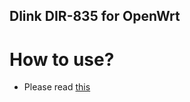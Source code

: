 Dlink DIR-835 for OpenWrt
-------------------------


# How to use?
* Please read [this](http://roan.logdown.com/posts/174691-dir-835-recovery-mode)

